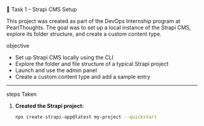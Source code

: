 🚀 Task 1 – Strapi CMS Setup

This project was created as part of the DevOps Internship program at PearlThoughts. The goal was to set up a local instance of the Strapi CMS, explore its folder structure, and create a custom content type.

objective 
- Set up Strapi CMS locally using the CLI
- Explore the folder and file structure of a typical Strapi project
- Launch and use the admin panel
- Create a custom content type and add a sample entry

---

 steps Taken

1. **Created the Strapi project:**
   ```bash
   npx create-strapi-app@latest my-project --quickstart
